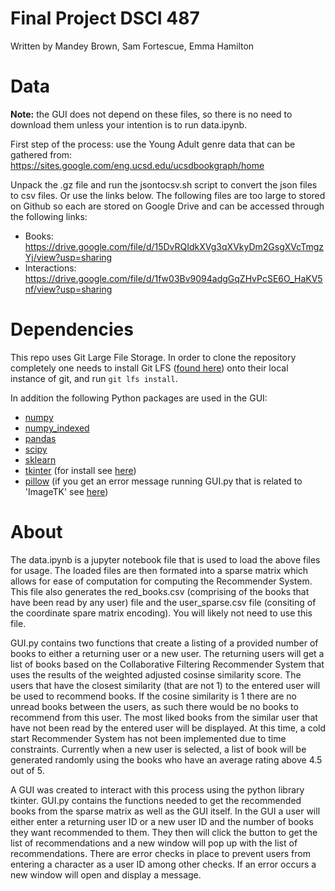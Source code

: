 # Final Project DSCI 487
Written by Mandey Brown, Sam Fortescue, Emma Hamilton

# Data

**Note:** the GUI does not depend on these files, so there is no need to download them unless your intention is to run data.ipynb.

First step of the process: use the Young Adult genre data that can be gathered from: https://sites.google.com/eng.ucsd.edu/ucsdbookgraph/home

Unpack the .gz file and run the jsontocsv.sh script to convert the json files to csv files. Or use the links below.
The following files are too large to stored on Github so each are stored on Google Drive and can be accessed through the following links:
- Books: https://drive.google.com/file/d/15DvRQIdkXVg3qXVkyDm2GsgXVcTmgzYj/view?usp=sharing
- Interactions: https://drive.google.com/file/d/1fw03Bv9094adgGqZHvPcSE6O_HaKV5nf/view?usp=sharing

# Dependencies

This repo uses Git Large File Storage. In order to clone the repository completely one needs to install Git LFS ([found here](https://git-lfs.github.com/)) onto their local instance of git, and run `git lfs install`.

In addition the following Python packages are used in the GUI:
- [numpy](https://numpy.org/)
- [numpy_indexed](https://github.com/EelcoHoogendoorn/Numpy_arraysetops_EP)
- [pandas](https://pandas.pydata.org/)
- [scipy](https://scipy.org/)
- [sklearn](https://scikit-learn.org/stable/index.html)
- [tkinter](https://tkdocs.com/index.html) (for install see [here](https://realpython.com/python-gui-tkinter/))
- [pillow](https://python-pillow.org/) (if you get an error message running GUI.py that is related to 'ImageTK' see [here](https://stackoverflow.com/questions/48317606/importerror-cannot-import-name-imagetk))

# About

The data.ipynb is a jupyter notebook file that is used to load the above files for usage. The loaded files are then formated into a sparse matrix which allows for ease of computation for computing the Recommender System. This file also generates the red_books.csv (comprising of the books that have been read by any user) file and the user_sparse.csv file (consiting of the coordinate spare matrix encoding). You will likely not need to use this file.

GUI.py contains two functions that create a listing of a provided number of books to either a returning user or a new user. The returning users will get a list of books based on the Collaborative Filtering Recommender System that uses the results of the weighted adjusted cosinse similarity score. The users that have the closest similarity (that are not 1) to the entered user will be used to recommend books. If the cosine similarity is 1 there are no unread books between the users, as such there would be no books to recommend from this user. The most liked books from the similar user that have not been read by the entered user will be displayed. At this time, a cold start Recommender System has not been implemented due to time constraints. Currently when a new user is selected, a list of book will be generated randomly using the books who have an average rating above 4.5 out of 5. 

A GUI was created to interact with this process using the python library tkinter. GUI.py contains the functions needed to get the recommended books from the sparse matrix as well as the GUI itself. In the GUI a user will either enter a returning user ID or a new user ID and the number of books they want recommended to them. They then will click the button to get the list of recommendations and a new window will pop up with the list of recommendations. There are error checks in place to prevent users from entering a character as a user ID among other checks. If an error occurs a new window will open and display a message. 
